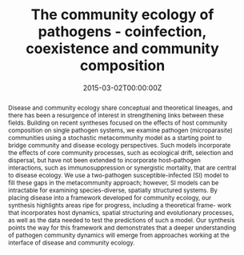 ---
abstract: Disease and community ecology share conceptual and theoretical lineages, and there has been a resurgence of interest in strengthening links between these fields. Building on recent syntheses focused on the effects of host community composition on single pathogen systems, we examine pathogen (microparasite) communities using a stochastic metacommunity model as a starting point to bridge community and disease ecology perspectives. Such models incorporate the effects of core community processes, such as ecological drift, selection and dispersal, but have not been extended to incorporate host–pathogen interactions, such as immunosuppression or synergistic mortality, that are central to disease ecology. We use a two-pathogen susceptible-infected (SI) model to fill these gaps in the metacommunity approach; however, SI models can be intractable for examining species-diverse, spatially structured systems. By placing disease into a framework developed for community ecology, our synthesis highlights areas ripe for progress, including a theoretical frame- work that incorporates host dynamics, spatial structuring and evolutionary processes, as well as the data needed to test the predictions of such a model. Our synthesis points the way for this framework and demonstrates that a deeper understanding of pathogen community dynamics will emerge from approaches working at the interface of disease and community ecology.
authors:
- Eric W. Seabloom
- Elizabeth T. Borer
- Kevin Gross
- admin
- Christelle Lacroix
- Charles E. Mitchell
- Erin A. Mordecai
- Alison G. Power
date: "2015-03-02T00:00:00Z"
doi: "10.1111/ele.12418"
featured: false
image:
  caption:
  focal_point: ""
  preview_only: false
projects:
- fertilizers-microbes
publication: '*Ecology Letters, 18*(4)'
publication_short: ""
publication_types:
- "2"
publishDate: "2015-03-02T00:00:00Z"
slides:
summary:
tags:
- fertilizers-microbes
title: The community ecology of pathogens - coinfection, coexistence and community composition
url_code: ""
url_dataset: ""
url_pdf: https://onlinelibrary.wiley.com/doi/epdf/10.1111/ele.12418
url_poster: ""
url_project: ""
url_slides: ""
url_source: ""
url_video: ""
---